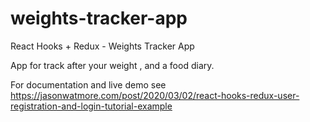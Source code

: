 # weights-tracker-app

React Hooks + Redux - Weights Tracker App

App for track after your weight , and a food diary.


For documentation and live demo see https://jasonwatmore.com/post/2020/03/02/react-hooks-redux-user-registration-and-login-tutorial-example